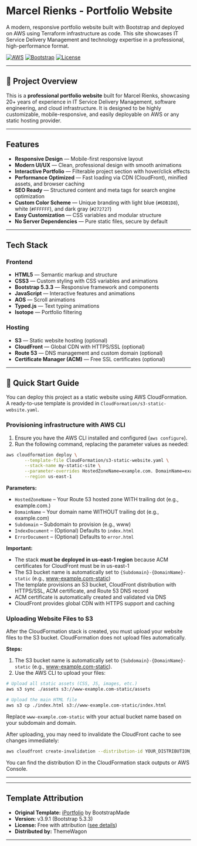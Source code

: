 # Marcel Rienks - Portfolio Website

A modern, responsive portfolio website built with Bootstrap and deployed on AWS using Terraform infrastructure as code. This site showcases IT Service Delivery Management and technology expertise in a professional, high-performance format.

[![AWS](https://img.shields.io/badge/AWS-Cloud%20Hosting-orange?logo=amazon-aws)](https://aws.amazon.com/)
[![Bootstrap](https://img.shields.io/badge/Bootstrap-5.3.3-7952B3?logo=bootstrap)](https://getbootstrap.com/)
[![License](https://img.shields.io/badge/License-MIT-green.svg)](https://choosealicense.com/licenses/mit/)

---

## 🎯 Project Overview

This is a **professional portfolio website** built for Marcel Rienks, showcasing 20+ years of experience in IT Service Delivery Management, software engineering, and cloud infrastructure. It is designed to be highly customizable, mobile-responsive, and easily deployable on AWS or any static hosting provider.

---

## Features

- **Responsive Design** — Mobile-first responsive layout
- **Modern UI/UX** — Clean, professional design with smooth animations
- **Interactive Portfolio** — Filterable project section with hover/click effects
- **Performance Optimized** — Fast loading via CDN (CloudFront), minified assets, and browser caching
- **SEO Ready** — Structured content and meta tags for search engine optimization
- **Custom Color Scheme** — Unique branding with light blue (`#6DB1D8`), white (`#FFFFFF`), and dark gray (`#272727`)
- **Easy Customization** — CSS variables and modular structure
- **No Server Dependencies** — Pure static files, secure by default

---

## Tech Stack

### Frontend

- **HTML5** — Semantic markup and structure
- **CSS3** — Custom styling with CSS variables and animations
- **Bootstrap 5.3.3** — Responsive framework and components
- **JavaScript** — Interactive features and animations
- **AOS** — Scroll animations
- **Typed.js** — Text typing animations
- **Isotope** — Portfolio filtering

### Hosting

- **S3** — Static website hosting (optional)
- **CloudFront** — Global CDN with HTTPS/SSL (optional)
- **Route 53** — DNS management and custom domain (optional)
- **Certificate Manager (ACM)** — Free SSL certificates (optional)

---

## 🚀 Quick Start Guide

You can deploy this project as a static website using AWS CloudFormation. A ready-to-use template is provided in `CloudFormation/s3-static-website.yaml`.

### Provisioning infrastructure with AWS CLI

1. Ensure you have the AWS CLI installed and configured (`aws configure`).
2. Run the following command, replacing the parameter values as needed:

```sh
aws cloudformation deploy \
       --template-file CloudFormation/s3-static-website.yaml \
       --stack-name my-static-site \
       --parameter-overrides HostedZoneName=example.com. DomainName=example.com Subdomain=www \
       --region us-east-1
```

**Parameters:**
- `HostedZoneName` – Your Route 53 hosted zone WITH trailing dot (e.g., example.com.)
- `DomainName` – Your domain name WITHOUT trailing dot (e.g., example.com)
- `Subdomain` – Subdomain to provision (e.g., www)
- `IndexDocument` – (Optional) Defaults to `index.html`
- `ErrorDocument` – (Optional) Defaults to `error.html`


**Important:**
- The stack **must be deployed in us-east-1 region** because ACM certificates for CloudFront must be in us-east-1
- The S3 bucket name is automatically set to `{Subdomain}-{DomainName}-static` (e.g., www-example.com-static)
- The template provisions an S3 bucket, CloudFront distribution with HTTPS/SSL, ACM certificate, and Route 53 DNS record
- ACM certificate is automatically created and validated via DNS
- CloudFront provides global CDN with HTTPS support and caching

### Uploading Website Files to S3

After the CloudFormation stack is created, you must upload your website files to the S3 bucket. CloudFormation does not upload files automatically.

**Steps:**
1. The S3 bucket name is automatically set to `{Subdomain}-{DomainName}-static` (e.g., www-example.com-static).
2. Use the AWS CLI to upload your files:

```sh
# Upload all static assets (CSS, JS, images, etc.)
aws s3 sync ./assets s3://www-example.com-static/assets

# Upload the main HTML file
aws s3 cp ./index.html s3://www-example.com-static/index.html
```

Replace `www-example.com-static` with your actual bucket name based on your subdomain and domain.

After uploading, you may need to invalidate the CloudFront cache to see changes immediately:

```sh
aws cloudfront create-invalidation --distribution-id YOUR_DISTRIBUTION_ID --paths "/*"
```

You can find the distribution ID in the CloudFormation stack outputs or AWS Console.

---

---

## Template Attribution

- **Original Template:** [iPortfolio](https://bootstrapmade.com/iportfolio-bootstrap-portfolio-websites-template/) by BootstrapMade
- **Version:** v3.9.1 (Bootstrap 5.3.3)
- **License:** Free with attribution ([see details](https://bootstrapmade.com/license/))
- **Distributed by:** ThemeWagon

---
